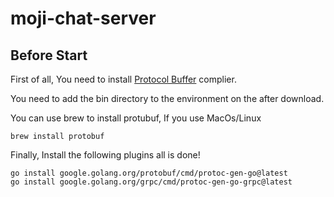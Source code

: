 # moji-chat-server

## Before Start

First of all, You need to install [Protocol Buffer](https://github.com/protocolbuffers/protobuf/releases) complier.

You need to add the bin directory to the environment on the after download.

You can use brew to install protubuf, If you use MacOs/Linux

```shell
brew install protobuf
```

Finally, Install the following plugins all is done!

```shell
go install google.golang.org/protobuf/cmd/protoc-gen-go@latest
go install google.golang.org/grpc/cmd/protoc-gen-go-grpc@latest
```
